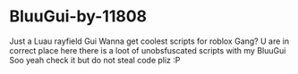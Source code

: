 # BluuGui-by-11808
Just a Luau rayfield Gui
Wanna get coolest scripts for roblox Gang?
U are in correct place here there is a loot of unobsfuscated scripts with my BluuGui
Soo yeah check it but do not steal code pliz :P
